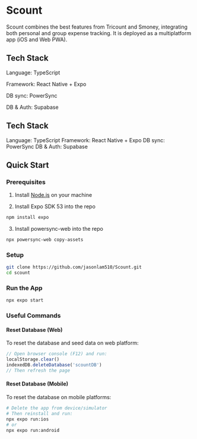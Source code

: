 # Scount
Scount combines the best features from Tricount and Smoney, integrating both personal and group expense tracking. It is deployed as a multiplatform app (iOS and Web PWA).

## Tech Stack

Language: TypeScript

Framework: React Native + Expo

DB sync: PowerSync

DB & Auth: Supabase

## Tech Stack

Language: TypeScript
Framework: React Native + Expo
DB sync: PowerSync
DB & Auth: Supabase

## Quick Start

### Prerequisites

1. Install [Node.js](https://nodejs.org) on your machine

2. Install Expo SDK 53 into the repo
```bash
npm install expo
```

3. Install powersync-web into the repo
```bash
npx powersync-web copy-assets
```

### Setup

```bash
git clone https://github.com/jasonlam510/Scount.git
cd scount
```

### Run the App

```bash
npx expo start
```

### Useful Commands

#### Reset Database (Web)

To reset the database and seed data on web platform:

```javascript
// Open browser console (F12) and run:
localStorage.clear()
indexedDB.deleteDatabase('scountDB')
// Then refresh the page
```

#### Reset Database (Mobile)

To reset the database on mobile platforms:

```bash
# Delete the app from device/simulator
# Then reinstall and run:
npx expo run:ios
# or
npx expo run:android